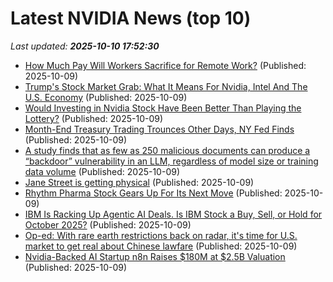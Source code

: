 # Latest NVIDIA News (top 10)
_Last updated: **2025-10-10 17:52:30**_

- [How Much Pay Will Workers Sacrifice for Remote Work?](https://biztoc.com/x/27fc144dc14f5d26) (Published: 2025-10-09)
- [Trump's Stock Market Grab: What It Means For Nvidia, Intel And The U.S. Economy](https://biztoc.com/x/199b49a395d404f1) (Published: 2025-10-09)
- [Would Investing in Nvidia Stock Have Been Better Than Playing the Lottery?](https://biztoc.com/x/05c936ad6ccebe09) (Published: 2025-10-09)
- [Month-End Treasury Trading Trounces Other Days, NY Fed Finds](https://biztoc.com/x/e243eb394e94ab3e) (Published: 2025-10-09)
- [A study finds that as few as 250 malicious documents can produce a “backdoor” vulnerability in an LLM, regardless of model size or training data volume](https://biztoc.com/x/baf993cb5a5a976d) (Published: 2025-10-09)
- [Jane Street is getting physical](https://biztoc.com/x/496013357eb343c0) (Published: 2025-10-09)
- [Rhythm Pharma Stock Gears Up For Its Next Move](https://biztoc.com/x/e8a0171a7541a880) (Published: 2025-10-09)
- [IBM Is Racking Up Agentic AI Deals. Is IBM Stock a Buy, Sell, or Hold for October 2025?](https://biztoc.com/x/c966479d6d03f473) (Published: 2025-10-09)
- [Op-ed: With rare earth restrictions back on radar, it's time for U.S. market to get real about Chinese lawfare](https://www.cnbc.com/2025/10/09/china-rare-earth-metals-restriction-us-market-economy.html) (Published: 2025-10-09)
- [Nvidia-Backed AI Startup n8n Raises $180M at $2.5B Valuation](https://finance.yahoo.com/news/nvidia-backed-ai-startup-n8n-174230387.html) (Published: 2025-10-09)
